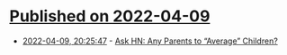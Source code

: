 # [Published on 2022-04-09](index.md)

* [2022-04-09, 20:25:47](https://news.ycombinator.com/item?id=30971692) - [Ask HN: Any Parents to “Average” Children?](https://news.ycombinator.com/item?id=30971692)
